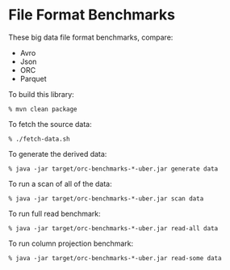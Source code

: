 # File Format Benchmarks

These big data file format benchmarks, compare:

* Avro
* Json
* ORC
* Parquet

To build this library:

```% mvn clean package```

To fetch the source data:

```% ./fetch-data.sh```

To generate the derived data:

```% java -jar target/orc-benchmarks-*-uber.jar generate data```

To run a scan of all of the data:

```% java -jar target/orc-benchmarks-*-uber.jar scan data```

To run full read benchmark:

```% java -jar target/orc-benchmarks-*-uber.jar read-all data```

To run column projection benchmark:

```% java -jar target/orc-benchmarks-*-uber.jar read-some data```

